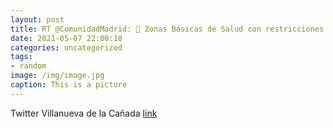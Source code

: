 ```yaml
---
layout: post
title: RT @ComunidadMadrid: 🔴 Zonas Básicas de Salud con restricciones frente al COVID-19.👉🏻 Tanto las que se incorporan nuevas, como...
date: 2021-05-07 22:00:18
categories: uncategorized
tags:
- random
image: /img/image.jpg
caption: This is a picture
---
```

Twitter Villanueva de la Cañada [link](https://twitter.com/AytoVDLCanada/status/1390611445352701953)
